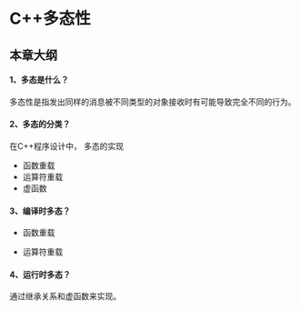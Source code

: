 # C++多态性

## 本章大纲

#### 1、多态是什么？

多态性是指发出同样的消息被不同类型的对象接收时有可能导致完全不同的行为。

#### 2、多态的分类？

在C++程序设计中， 多态的实现

- 函数重载
- 运算符重载
- 虚函数

#### 3、编译时多态？

- 函数重载

- 运算符重载

#### 4、运行时多态？

通过继承关系和虚函数来实现。